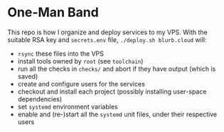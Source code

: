 # One-Man Band

This repo is how I organize and deploy services to my VPS. With the suitable RSA key and `secrets.env` file, `./deploy.sh blurb.cloud` will:
* `rsync` these files into the VPS
* install tools owned by `root` (see `toolchain`)
* run all the checks in `checks/` and abort if they have output (which is saved)
* create and configure users for the services
* checkout and install each project (possibly installing user-space dependencies)
* set `systemd` environment variables
* enable and (re-)start all the `systemd` unit files, under their respective users

